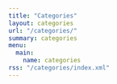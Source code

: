```yaml
---
title: "Categories"
layout: categories
url: "/categories/"
summary: categories
menu:
  main:
    name: categories
rss: "/categories/index.xml"
---
```

